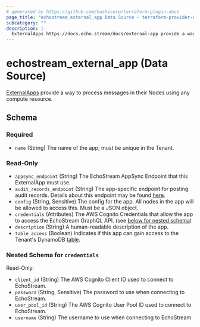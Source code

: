 ```yaml
---
# generated by https://github.com/hashicorp/terraform-plugin-docs
page_title: "echostream_external_app Data Source - terraform-provider-echostream"
subcategory: ""
description: |-
  ExternalApps https://docs.echo.stream/docs/external-app provide a way to process messages in their Nodes using any compute resource.
---
```


# echostream_external_app (Data Source)

[ExternalApps](https://docs.echo.stream/docs/external-app) provide a way to process messages in their Nodes using any compute resource.



<!-- schema generated by tfplugindocs -->
## Schema

### Required

- `name` (String) The name of the app; must be unique in the Tenant.

### Read-Only

- `appsync_endpoint` (String) The EchoStream AppSync Endpoint that this ExternalApp must use.
- `audit_records_endpoint` (String) The app-specific endpoint for posting audit records. Details about this endpoint may be found [here](https://docs.echo.stream/docs/auditing-messages-from-cross-accountexternalmanaged-apps#auditing-without-use-of-the-echostreamnode-package).
- `config` (String, Sensitive) The config for the app. All nodes in the app will be allowed to access this. Must be a JSON object.
- `credentials` (Attributes) The AWS Cognito Credentials that allow the app to access the EchoStream GraphQL API. (see [below for nested schema](#nestedatt--credentials))
- `description` (String) A human-readable description of the app.
- `table_access` (Boolean) Indicates if this app can gain access to the Tenant's DynamoDB [table](https://docs.echo.stream/docs/table).

<a id="nestedatt--credentials"></a>
### Nested Schema for `credentials`

Read-Only:

- `client_id` (String) The AWS Cognito Client ID used to connect to EchoStream.
- `password` (String, Sensitive) The password to use when connecting to EchoStream.
- `user_pool_id` (String) The AWS Cognito User Pool ID used to connect to EchoStream.
- `username` (String) The username to use when connecting to EchoStream.
